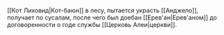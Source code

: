 [[Кот Лиховид|Кот-баюн]] в лесу, пытается украсть [[Анджело]], получает по сусалам, после чего был доебан [[Ерев'ан|Ерев'аном]] до договоренности о годе службы [[Церковь Алеи|церкви]].
